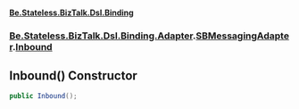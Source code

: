 #### [Be.Stateless.BizTalk.Dsl.Binding](README.md 'README')
### [Be.Stateless.BizTalk.Dsl.Binding.Adapter](Be.Stateless.BizTalk.Dsl.Binding.Adapter.md 'Be.Stateless.BizTalk.Dsl.Binding.Adapter').[SBMessagingAdapter](SBMessagingAdapter.md 'Be.Stateless.BizTalk.Dsl.Binding.Adapter.SBMessagingAdapter').[Inbound](SBMessagingAdapter.Inbound.md 'Be.Stateless.BizTalk.Dsl.Binding.Adapter.SBMessagingAdapter.Inbound')

## Inbound() Constructor

```csharp
public Inbound();
```